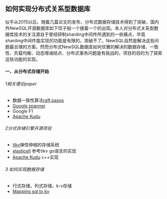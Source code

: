 ## 如何实现分布式关系型数据库
似乎从2015以后，随着几篇论文的发布，分布式数据存储技术得到了突破，国内外NewSQL开源数据库如下饺子般一个接着一个的出现。本人对分布式关系型数据库技术的关注源自于曾经研制sharding中间件所遇到的一些痛点，毕竟sharding中间件能实现的功能是有限的，突破不了。NewSQL自然是解决这些问题最合理的方案。然而分布式NewSQL数据库如何优雅的解决的数据存储、一致性、负载均衡、动态增减结点、分布式事务问题是有挑战的，项目的目的为了探索这些功能的实现。
#### 一、从分布式存储开始
###### 1相关理论paper
* 数据一致性算法[raft](https://raft.github.io/),[paxos](https://github.com/Tencent/phxpaxos)
* [Google spanner](http://dblab.xmu.edu.cn/wp-content/uploads/2012/09/20120920_163800_492.pdf)
* Google F1
* [Apache Kudu](http://kudu.apache.org/kudu.pdf)
###### 2分式存储引擎开源项目
* [tikv](https://pingcap.com/blog-cn/building-distributed-db-with-raft/)弹性伸缩的存储系统
* [elasticell](https://github.com/deepfabric/elasticell) 参考tikv go语言的实现
* [Apache Kudu](https://github.com/apache/kudu) c++实现
###### 3 如何实现数据存储
* 行式存储，列式存储，k-v存储
* [Mapping sql to kv](https://www.cockroachlabs.com/blog/sql-in-cockroachdb-mapping-table-data-to-key-value-storage/)
